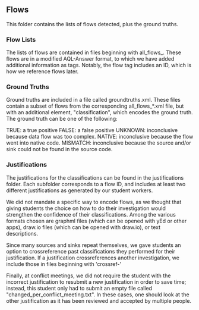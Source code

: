 ## Flows

This folder contains the lists of flows detected, plus the ground truths.

### Flow Lists

The lists of flows are contained in files beginning with all_flows_. These flows are in a modified AQL-Answer format, to which we have added additional information as tags. Notably, the flow tag includes an ID, which is how we reference flows later.

### Ground Truths

Ground truths are included in a file called groundtruths.xml. These files contain a subset of flows from the corresponding all_flows_*.xml file, but with an additional element, "classification", which encodes the ground truth. The ground truth can be one of the following:

TRUE: a true positive
FALSE: a false positive
UNKNOWN: inconclusive because data flow was too complex.
NATIVE: inconclusive because the flow went into native code.
MISMATCH: inconclusive because the source and/or sink could not be found in the source code.


### Justifications

The justifications for the classifications can be found in the justifications folder. Each subfolder corresponds to a flow ID, and includes at least two different justifications as generated by our student workers.

We did not mandate a specific way to encode flows, as we thought that giving students the choice on how to do their investigation would strengthen the confidence of their classifications. Among the various formats chosen are graphml files (which can be opened with yEd or other apps), draw.io files (which can be opened with draw.io), or text descriptions.

Since many sources and sinks repeat themselves, we gave students an option to crossreference past classifications they performed for their justification. If a justification crossreferences another investigation, we include those in files beginning with 'crossref-'

Finally, at conflict meetings, we did not require the student with the incorrect justification to resubmit a new justification in order to save time; instead, this student only had to submit an empty file called "changed_per_conflict_meeting.txt". In these cases, one should look at the other justification as it has been reviewed and accepted by multiple people.
